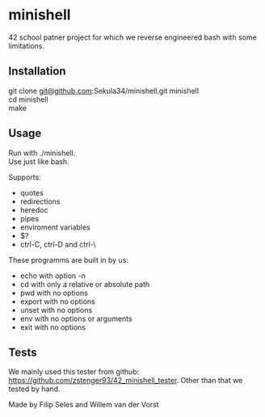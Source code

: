 # minishell

42 school patner project for which we reverse engineered bash with some limitations.

## Installation
git clone git@github.com:Sekula34/minishell.git minishell  
cd minishell  
make

## Usage
Run with ./minishell.  
Use just like bash.

Supports:
- quotes
- redirections
- heredoc
- pipes
- enviroment variables
- $?
- ctrl-C, ctrl-D and ctrl-\

These programms are built in by us:
- echo with option -n
- cd with only a relative or absolute path 
- pwd with no options
- export with no options
- unset with no options
- env with no options or arguments
- exit with no options

## Tests
We mainly used this tester from github: https://github.com/zstenger93/42_minishell_tester.
Other than that we tested by hand.


Made by Filip Seles and Willem van der Vorst
